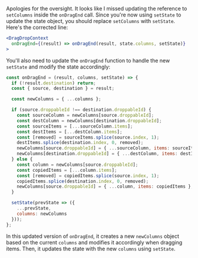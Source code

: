 Apologies for the oversight. It looks like I missed updating the reference to `setColumns` inside the `onDragEnd` call. Since you're now using `setState` to update the state object, you should replace `setColumns` with `setState`. Here's the corrected line:

```jsx
<DragDropContext
  onDragEnd={(result) => onDragEnd(result, state.columns, setState)}
>
```

You'll also need to update the `onDragEnd` function to handle the new `setState` and modify the state accordingly:

```js
const onDragEnd = (result, columns, setState) => {
  if (!result.destination) return;
  const { source, destination } = result;

  const newColumns = { ...columns };

  if (source.droppableId !== destination.droppableId) {
    const sourceColumn = newColumns[source.droppableId];
    const destColumn = newColumns[destination.droppableId];
    const sourceItems = [...sourceColumn.items];
    const destItems = [...destColumn.items];
    const [removed] = sourceItems.splice(source.index, 1);
    destItems.splice(destination.index, 0, removed);
    newColumns[source.droppableId] = { ...sourceColumn, items: sourceItems };
    newColumns[destination.droppableId] = { ...destColumn, items: destItems };
  } else {
    const column = newColumns[source.droppableId];
    const copiedItems = [...column.items];
    const [removed] = copiedItems.splice(source.index, 1);
    copiedItems.splice(destination.index, 0, removed);
    newColumns[source.droppableId] = { ...column, items: copiedItems };
  }

  setState(prevState => ({
    ...prevState,
    columns: newColumns
  }));
};
```

In this updated version of `onDragEnd`, it creates a new `newColumns` object based on the current `columns` and modifies it accordingly when dragging items. Then, it updates the state with the new `columns` using `setState`.